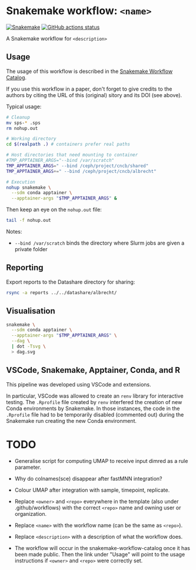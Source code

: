 # Snakemake workflow: `<name>`

[![Snakemake](https://img.shields.io/badge/snakemake-≥6.3.0-brightgreen.svg)](https://snakemake.github.io)
[![GitHub actions status](https://github.com/<owner>/<repo>/workflows/Tests/badge.svg?branch=main)](https://github.com/<owner>/<repo>/actions?query=branch%3Amain+workflow%3ATests)

A Snakemake workflow for `<description>`

## Usage

The usage of this workflow is described in the [Snakemake Workflow Catalog](https://snakemake.github.io/snakemake-workflow-catalog/?usage=<owner>%2F<repo>).

If you use this workflow in a paper, don't forget to give credits to the authors by citing the URL of this (original) <repo>sitory and its DOI (see above).

Typical usage:

```bash
# Cleanup
mv sps-* .sps
rm nohup.out

# Working directory
cd $(realpath .) # containers prefer real paths

# Host directories that need mounting to container
#TMP_APPTAINER_ARGS="--bind /var/scratch"
TMP_APPTAINER_ARGS=" --bind /ceph/project/cncb/shared"
TMP_APPTAINER_ARGS+=" --bind /ceph/project/cncb/albrecht"

# Execution
nohup snakemake \
  --sdm conda apptainer \
  --apptainer-args "$TMP_APPTAINER_ARGS" &
```

Then keep an eye on the `nohup.out` file:

```bash
tail -f nohup.out
```

Notes:

- `--bind /var/scratch` binds the directory where Slurm jobs are given a private folder

## Reporting

Export reports to the Datashare directory for sharing:

```bash
rsync -a reports ../../datashare/albrecht/
```

## Visualisation

```bash
snakemake \
  --sdm conda apptainer \
  --apptainer-args "$TMP_APPTAINER_ARGS" \
  --dag \
  | dot -Tsvg \
  > dag.svg
```

## VSCode, Snakemake, Apptainer, Conda, and R

This pipeline was developed using VSCode and extensions.

In particular, VSCode was allowed to create an `renv` library for interactive testing.
The `.Rprofile` file created by `renv` interfered the creation of new Conda environments by Snakemake.
In those instances, the code in the `.Rprofile` file had to be temporarily disabled (commented out) during the Snakemake run creating the new Conda environment.

# TODO

- Generalise script for computing UMAP to receive input dimred as a rule parameter.
- Why do colnames(sce) disappear after fastMNN integration?
- Colour UMAP after integration with sample, timepoint, replicate.

- Replace `<owner>` and `<repo>` everywhere in the template (also under .github/workflows) with the correct `<repo>` name and owning user or organization.
- Replace `<name>` with the workflow name (can be the same as `<repo>`).
- Replace `<description>` with a description of what the workflow does.
- The workflow will occur in the snakemake-workflow-catalog once it has been made public. Then the link under "Usage" will point to the usage instructions if `<owner>` and `<repo>` were correctly set.
